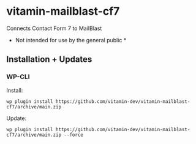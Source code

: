 # vitamin-mailblast-cf7
Connects Contact Form 7 to MailBlast

* Not intended for use by the general public *

## Installation + Updates

### WP-CLI
Install:
```
wp plugin install https://github.com/vitamin-dev/vitamin-mailblast-cf7/archive/main.zip
```

Update:
```
wp plugin install https://github.com/vitamin-dev/vitamin-mailblast-cf7/archive/main.zip --force
```